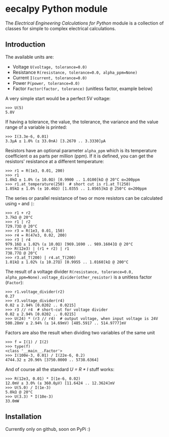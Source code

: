 # eecalpy Python module

The *Electrical Engineering Calculations for Python* module is a
collection of classes for simple to complex electrical calculations.

## Introduction

The available units are:

* Voltage `U(voltage, tolerance=0.0)`
* Resistance `R(resistance, tolerance=0.0, alpha_ppm=None)`
* Current `I(current, tolerance=0.0)`
* Power `P(power, tolerance=0.0)`
* Factor `Factor(factor, tolerance)` (unitless factor, example below)

A very simple start would be a perfect 5V voltage:

    >>> U(5)
    5.0V

If having a tolerance, the value, the tolerance, the variance and the value range of a variable is printed:

    >>> I(3.3e-6, 0.01)
    3.3µA ± 1.0% (± 33.0nA) [3.2670 .. 3.3330]µA

Resistors have an optional parameter `alpha_ppm` which is its temperature 
coefficient α as parts per million (ppm). If it is defined, you can get the
resistors' resistance at a different temperature:

    >>> r1 = R(1e3, 0.01, 200)
    >>> r1
    1.0kΩ ± 1.0% (± 10.0Ω) [0.9900 .. 1.0100]kΩ @ 20°C α=200ppm
    >>> r1.at_temperature(250)  # short cut is r1.at_T(250)
    1.05kΩ ± 1.0% (± 10.46Ω) [1.0355 .. 1.0565]kΩ @ 250°C α=200ppm

The series or parallel resistance of two or more resistors can be calculated using `+` and `|`:

    >>> r1 + r2
    3.7kΩ @ 20°C
    >>> r1 | r2
    729.73Ω @ 20°C
    >>> r3 = R(1e3, 0.01, 150)
    >>> r4 = R(47e3, 0.02, 200)
    >>> r3 | r4
    979.16Ω ± 1.02% (± 10.0Ω) [969.1690 .. 989.1604]Ω @ 20°C
    >>> R(12e3) | (r1 + r2) | r1
    738.77Ω @ 20°C
    >>> r3.at_T(200) | r4.at_T(200)
    1.01kΩ ± 1.02% (± 10.27Ω) [0.9955 .. 1.0160]kΩ @ 200°C

The result of a voltage divider `R(resistance, tolerance=0.0, alpha_ppm=None).voltage_divider(other_resistor)` is a unitless factor (`Factor`):

    >>> r1.voltage_divider(r2)
    0.27
    >>> r3.voltage_divider(r4)
    0.02 ± 2.94% [0.0202 .. 0.0215]
    >>> r3 // r4  # short-cut for voltage divider
    0.02 ± 2.94% [0.0202 .. 0.0215]
    >>> U(24) * (r3 // r4)  # output voltage, when input voltage is 24V
    500.28mV ± 2.94% (± 14.69mV) [485.5917 .. 514.9777]mV

Factors are also the result when dividing two variables of the same unit

    >>> f = I(1) / I(2)
    >>> type(f)
    <class '__main__.Factor'>
    >>> I(100e-3, 0.01) / I(22e-6, 0.2)
    4744.32 ± 20.96% [3750.0000 .. 5738.6364]

And of course all the standard *U = R * I* stuff works:

    >>> R(12e3, 0.01) * I(1e-6, 0.02)
    12.0mV ± 3.0% (± 360.0µV) [11.6424 .. 12.3624]mV
    >>> U(5.0) / I(1e-3)
    5.0kΩ @ 20°C
    >>> U(3.3) * I(10e-3)
    33.0mW


## Installation

Currently only on github, soon on PyPi :)